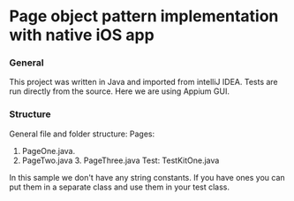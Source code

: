 # Page object pattern implementation with native iOS app
### General
This project was written in Java and imported from intelliJ IDEA. Tests are run directly from the source. Here we are using Appium GUI.

### Structure 
General file and folder structure:
Pages:	
  1. PageOne.java. 
  2. PageTwo.java 3. PageThree.java Test:
  TestKitOne.java

  In this sample we don't have any string constants. If you have ones you can put them in a separate class and use them in your test class.

